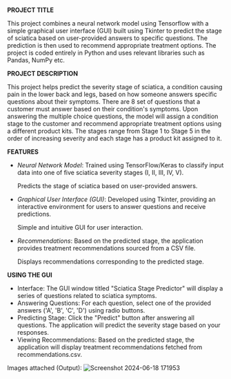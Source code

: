 **PROJECT TITLE**

This project combines a neural network model using Tensorflow with a simple graphical user interface (GUI) built using Tkinter to predict the stage of sciatica based on user-provided answers to specific questions. The prediction is then used to recommend appropriate treatment options. The project is coded entirely in Python and uses relevant libraries such as Pandas, NumPy etc.

**PROJECT DESCRIPTION**

This project helps predict the severity stage of sciatica, a condition causing pain in the lower back and legs, based on how someone answers specific questions about their symptoms. There are 8 set of questions that a customer must answer based on their condition's symptoms. Upon answering the multiple choice questions, the model will assign a condition stage to the customer and recommend appropriate treatment options using a different product kits. The stages range from Stage 1 to Stage 5 in the order of increasing severity and each stage has a product kit assigned to it.

**FEATURES**

- _Neural Network Model_: Trained using TensorFlow/Keras to classify input data into one of five sciatica severity stages (I, II, III, IV, V).

  Predicts the stage of sciatica based on user-provided answers.

- _Graphical User Interface (GUI)_: Developed using Tkinter, providing an interactive environment for users to answer questions and receive predictions.

  Simple and intuitive GUI for user interaction.

- _Recommendations_: Based on the predicted stage, the application provides treatment recommendations sourced from a CSV file.

  Displays recommendations corresponding to the predicted stage.

**USING THE GUI**

- Interface: The GUI window titled "Sciatica Stage Predictor" will display a series of questions related to sciatica symptoms.
- Answering Questions: For each question, select one of the provided answers ('A', 'B', 'C', 'D') using radio buttons.
- Predicting Stage: Click the "Predict" button after answering all questions. The application will predict the severity stage based on your responses.
- Viewing Recommendations: Based on the predicted stage, the application will display treatment recommendations fetched from recommendations.csv.

Images attached (Output):
![Screenshot 2024-06-18 171953](https://github.com/maheekabangroo/Sciatica-Product-Prediction-using-Neural-Networks/assets/100994133/9ade9366-0d03-453d-a8e1-5639b609ac3e)







